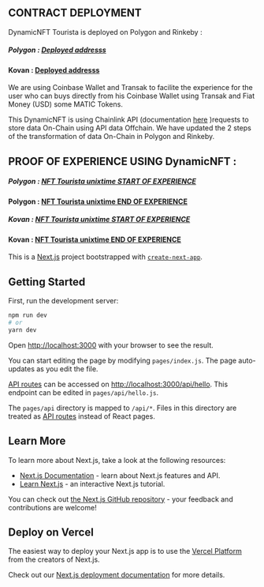 
## CONTRACT DEPLOYMENT 

DynamicNFT Tourista is deployed on Polygon and Rinkeby :

##### Polygon : [Deployed addresss ](https://mumbai.polygonscan.com/address/0x4751deb5Cdc252B50FF7239DD8aEbe87236073D0)
#### Kovan : [Deployed addresss](https://kovan.etherscan.io/address/0xa1d8387a57419F4fc4fE883A276452Aa57CDB7C1)


We are using Coinbase Wallet and Transak to facilite the experience for the user who can buys directly from his Coinbase Wallet using Transak and Fiat Money (USD) some MATIC Tokens. 


This DynamicNFT is using Chainlink API (documentation [here](https://docs.chain.link/docs/request-and-receive-data/) )requests to store data On-Chain using API data Offchain. We have updated the 2 steps of the transformation of data On-Chain in Polygon and Rinkeby.


## PROOF OF EXPERIENCE USING DynamicNFT : 

##### Polygon : [NFT Tourista unixtime START OF EXPERIENCE  ]([https://mumbai.polygonscan.com/address/0x4751deb5Cdc252B50FF7239DD8aEbe87236073D0](https://mumbai.polygonscan.com/tx/0x29841eb95760ea7bfd20b58c23e2c86bebb84b08daafafe10fd3bbd06f8ee553))
#### Polygon : [NFT Tourista unixtime END OF EXPERIENCE ](https://mumbai.polygonscan.com/tx/0x4538a4b44c70adc23a3f9bf65cfebfacea42ff4932b6b8f2cec290ee22465fbc)

##### Kovan : [NFT Tourista unixtime START OF EXPERIENCE  ](https://kovan.etherscan.io/tx/0xee9ab7e271194806df079ef28760cad0cc337ec80c6d660ee433c367121b86a6)
#### Kovan : [NFT Tourista unixtime END OF EXPERIENCE ]([https://kovan.etherscan.io/address/0xa1d8387a57419F4fc4fE883A276452Aa57CDB7C1](https://kovan.etherscan.io/tx/0xf2d3b32bea7fc12dc206a49796a4e3218b9c606467522affac1f4e4629371760))


This is a [Next.js](https://nextjs.org/) project bootstrapped with [`create-next-app`](https://github.com/vercel/next.js/tree/canary/packages/create-next-app).

## Getting Started

First, run the development server:

```bash
npm run dev
# or
yarn dev
```

Open [http://localhost:3000](http://localhost:3000) with your browser to see the result.

You can start editing the page by modifying `pages/index.js`. The page auto-updates as you edit the file.

[API routes](https://nextjs.org/docs/api-routes/introduction) can be accessed on [http://localhost:3000/api/hello](http://localhost:3000/api/hello). This endpoint can be edited in `pages/api/hello.js`.

The `pages/api` directory is mapped to `/api/*`. Files in this directory are treated as [API routes](https://nextjs.org/docs/api-routes/introduction) instead of React pages.

## Learn More

To learn more about Next.js, take a look at the following resources:

- [Next.js Documentation](https://nextjs.org/docs) - learn about Next.js features and API.
- [Learn Next.js](https://nextjs.org/learn) - an interactive Next.js tutorial.

You can check out [the Next.js GitHub repository](https://github.com/vercel/next.js/) - your feedback and contributions are welcome!

## Deploy on Vercel

The easiest way to deploy your Next.js app is to use the [Vercel Platform](https://vercel.com/new?utm_medium=default-template&filter=next.js&utm_source=create-next-app&utm_campaign=create-next-app-readme) from the creators of Next.js.

Check out our [Next.js deployment documentation](https://nextjs.org/docs/deployment) for more details.
